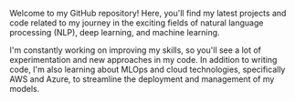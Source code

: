 Welcome to my GitHub repository! Here, you'll find my latest projects and code related to my journey in the exciting fields of natural language processing (NLP), deep learning, and machine learning.

I'm constantly working on improving my skills, so you'll see a lot of experimentation and new approaches in my code. In addition to writing code, I'm also learning about MLOps and cloud technologies, specifically AWS and Azure, to streamline the deployment and management of my models.
